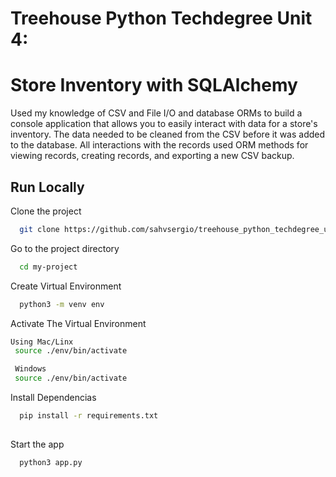 
#  Treehouse Python Techdegree Unit 4:
# Store Inventory with SQLAlchemy


Used my knowledge of CSV and File I/O and database ORMs to build a console application that allows you to easily interact with data for a store's inventory. The data needed to  be cleaned from the CSV before it was added to the database. All interactions with the records  used ORM methods for viewing records, creating records, and exporting a new CSV backup.




## Run Locally

Clone the project

```bash
  git clone https://github.com/sahvsergio/treehouse_python_techdegree_unit4.git
```

Go to the project directory

```bash
  cd my-project

```

Create Virtual Environment
```bash
  python3 -m venv env

```



Activate The Virtual Environment

```bash
Using Mac/Linx
 source ./env/bin/activate
```
```bash
 Windows
 source ./env/bin/activate
```


Install Dependencias 

```bash
  pip install -r requirements.txt
  
```

Start the app

```bash
  python3 app.py
  
```



